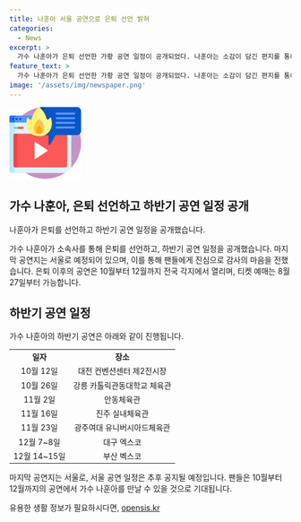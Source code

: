 ```yaml
---
title: 나훈아 서울 공연으로 은퇴 선언 밝혀
categories:
  - News
excerpt: >
  가수 나훈아가 은퇴 선언한 가황 공연 일정이 공개되었다. 나훈아는 소감이 담긴 편지를 통해 은퇴 결정을 밝혔으며, 하반기 공연 일정도 공개했다. 10월부터 12월까지 전국을 돌며 마지막 무대를 꾸미며, 티켓 예매는 10월 15일까지 가능하다. 서울 공연 일정은 추후 공지될 예정이다. 2월에는 은퇴를 공식화한 나훈아는 팬들에게 진심으로 고마움을 전하며 은퇴를 준비하고 있다.
feature_text: >
  가수 나훈아가 은퇴 선언한 가황 공연 일정이 공개되었다. 나훈아는 소감이 담긴 편지를 통해 은퇴 결정을 밝혔으며, 하반기 공연 일정도 공개했다. 10월부터 12월까지 전국을 돌며 마지막 무대를 꾸미며, 티켓 예매는 10월 15일까지 가능하다. 서울 공연 일정은 추후 공지될 예정이다. 2월에는 은퇴를 공식화한 나훈아는 팬들에게 진심으로 고마움을 전하며 은퇴를 준비하고 있다.
image: '/assets/img/newspaper.png'
---
```


<p><img src="/assets/img/news.png" alt="rentncar 속보" /></p>

<h2 data-ke-size="size26">가수 나훈아, 은퇴 선언하고 하반기 공연 일정 공개</h2>

<p>나훈아가 은퇴를 선언하고 하반기 공연 일정을 공개했습니다.</p>

<p data-ke-size="size16">가수 나훈아가 소속사를 통해 은퇴를 선언하고, 하반기 공연 일정을 공개했습니다. 마지막 공연지는 서울로 예정되어 있으며, 이를 통해 팬들에게 진심으로 감사의 마음을 전했습니다. 은퇴 이후의 공연은 10월부터 12월까지 전국 각지에서 열리며, 티켓 예매는 8월 27일부터 가능합니다.</p>

<h2 data-ke-size="size26">하반기 공연 일정</h2>

<p>가수 나훈아의 하반기 공연은 아래와 같이 진행됩니다.</p>

<table>
  <tr>
    <td style="text-align: center; height: 17px;"><b>일자</b></td>
    <td style="text-align: center; height: 17px;"><b>장소</b></td>
  </tr>
  <tr>
    <td style="text-align: center; height: 17px;">10월 12일</td>
    <td style="text-align: center; height: 17px;">대전 컨벤션센터 제2전시장</td>
  </tr>
  <tr>
    <td style="text-align: center; height: 17px;">10월 26일</td>
    <td style="text-align: center; height: 17px;">강릉 카톨릭관동대학교 체육관</td>
  </tr>
  <tr>
    <td style="text-align: center; height: 17px;">11월 2일</td>
    <td style="text-align: center; height: 17px;">안동체육관</td>
  </tr>
  <tr>
    <td style="text-align: center; height: 17px;">11월 16일</td>
    <td style="text-align: center; height: 17px;">진주 실내체육관</td>
  </tr>
  <tr>
    <td style="text-align: center; height: 17px;">11월 23일</td>
    <td style="text-align: center; height: 17px;">광주여대 유니버시아드체육관</td>
  </tr>
  <tr>
    <td style="text-align: center; height: 17px;">12월 7~8일</td>
    <td style="text-align: center; height: 17px;">대구 엑스코</td>
  </tr>
  <tr>
    <td style="text-align: center; height: 17px;">12월 14~15일</td>
    <td style="text-align: center; height: 17px;">부산 벡스코</td>
  </tr>
</table>

<p data-ke-size="size16">마지막 공연지는 서울로, 서울 공연 일정은 추후 공지될 예정입니다. 팬들은 10월부터 12월까지의 공연에서 가수 나훈아를 만날 수 있을 것으로 기대됩니다.</p>
유용한 생활 정보가 필요하시다면, <a href="https://opensis.kr" rel="dofollow">opensis.kr</a>


